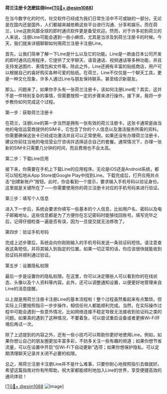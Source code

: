 **荷兰注册卡怎麽註冊line[[TG💪+ @esim1088](https://t.me/s/esim1088)]**

在当今数字化的时代，社交软件已经成为我们日常生活中不可或缺的一部分。无论是在国内还是国外，人们都越来越依赖这些平台进行沟通、分享和娱乐。而在荷兰，Line这款风靡全球的即时通讯软件更是备受欢迎。然而，对于许多初到荷兰的人来说，注册Line可能会遇到一些小麻烦，尤其是当涉及到荷兰注册卡的时候。今天，我们就来详细聊聊如何用荷兰注册卡注册Line。

首先，让我们简单了解一下Line是什么以及它的功能。Line是一款由日本公司开发的即时通讯应用程序，它提供了文字聊天、语音通话、视频通话等多种功能，并且支持发送图片、表情包和文件等。除此之外，Line还拥有丰富的贴纸商店，用户可以根据自己的喜好购买各种可爱的贴纸。在荷兰，Line不仅仅是一个聊天工具，更是一种文化现象，许多人通过Line与朋友保持联系，甚至结识新朋友。

那么，问题来了，如果你手头有一张荷兰注册卡，该如何注册Line呢？其实，这并不是一件特别复杂的事情，但需要按照一定的步骤来进行操作。接下来，我将一步步教你如何完成这个过程。

第一步：获取荷兰注册卡

在荷兰，注册Line的第一步当然是拥有一张有效的荷兰注册卡。这张卡通常是由当地的电信运营商提供的SIM卡，它包含了你的个人信息以及激活服务所需的资料。你需要确保这张卡已经成功激活并且可以正常使用。如果还没有办理荷兰注册卡，建议你前往当地的电信营业厅咨询并选择适合自己的套餐。通常情况下，办理一张新的SIM卡只需要几分钟的时间，而且费用也不会太高。

第二步：下载Line应用

接下来，你需要在手机上下载Line的应用程序。无论是iOS还是Android系统，都可以轻松地从App Store或Google Play中找到Line。下载完成后，打开应用并点击“创建新账户”按钮。此时，你会看到一个提示，要求输入手机号码以验证身份。这里就是关键所在了——你需要使用你的荷兰注册卡对应的手机号码来进行验证。

第三步：填写个人信息

进入下一步后，系统会要求你填写一些基本的个人信息，比如用户名、密码以及电子邮箱地址。这些信息都是为了方便你在忘记密码时能够找回账号。填写完毕之后，记得仔细检查一遍是否有误，因为一旦提交就无法修改了。

第四步：验证手机号码

完成上述步骤后，系统会向你刚刚输入的手机号码发送一条验证码短信。请注意查收这条短信，并将其输入到指定的位置。如果一切正常的话，你应该很快就能收到验证码并顺利通过验证。

第五步：设置隐私权限

最后一步是设置你的隐私权限。在这里，你可以决定哪些人可以看到你的在线状态、头像以及个人资料等内容。此外，还可以调整通知设置，以便更好地管理来自Line的消息提醒。

以上就是用荷兰注册卡注册Line的基本流程啦！整个过程虽然看起来有点繁琐，但实际上只要按照指示一步步操作，相信任何人都能顺利完成。当然，在实际操作过程中可能会遇到一些意外情况，比如网络连接不稳定导致无法接收到验证码之类的问题。如果真的遇到了这种情况，不要着急，可以尝试重启设备或者更换Wi-Fi环境后再试一次。

除了上述提到的内容之外，还有一些小技巧可以帮助你更好地使用Line。例如，如果你想让自己的朋友圈更加丰富多彩，不妨多关注一些有趣的频道；如果你想节省流量，可以在设置中开启“仅Wi-Fi下自动更新”选项；如果你想保护隐私，可以定期清理聊天记录并关闭不必要的权限。

总之，用荷兰注册卡注册Line并不是什么难事，只要你耐心地按照指引去做就好。希望这篇指南对你有所帮助，祝大家都能顺利地加入Line的世界，享受便捷高效的通讯体验！

[[TG💪+ @esim1088](https://t.me/s/esim1088) ![Image](https://i.postimg.cc/4NQfJmqS/Snipaste-2025-05-13-00-14-12.png)]